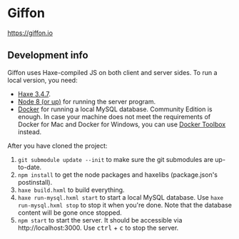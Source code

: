 # Giffon

https://giffon.io

## Development info

Giffon uses Haxe-compiled JS on both client and server sides. To run a local version, you need:

 * [Haxe 3.4.7](https://haxe.org/download/version/3.4.7/).
 * [Node 8 (or up)](https://nodejs.org/en/download/) for running the server program.
 * [Docker](https://docs.docker.com/install/#supported-platforms) for running a local MySQL database. Community Edition is enough. In case your machine does not meet the requirements of Docker for Mac and Docker for Windows, you can use [Docker Toolbox](https://docs.docker.com/toolbox/overview/) instead.

After you have cloned the project:

 1. `git submodule update --init` to make sure the git submodules are up-to-date.
 2. `npm install` to get the node packages and haxelibs (package.json's postinstall).
 3. `haxe build.hxml` to build everything.
 4. `haxe run-mysql.hxml start` to start a local MySQL database. Use `haxe run-mysql.hxml stop` to stop it when you're done. Note that the database content will be gone once stopped.
 5. `npm start` to start the server. It should be accessible via http://localhost:3000. Use <kbd>ctrl</kbd> + <kbd>c</kbd> to stop the server.
 
